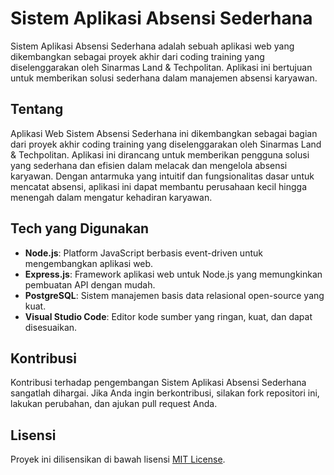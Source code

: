 # Sistem Aplikasi Absensi Sederhana

Sistem Aplikasi Absensi Sederhana adalah sebuah aplikasi web yang dikembangkan sebagai proyek akhir dari coding training yang diselenggarakan oleh Sinarmas Land & Techpolitan. Aplikasi ini bertujuan untuk memberikan solusi sederhana dalam manajemen absensi karyawan.

## Tentang

Aplikasi Web Sistem Absensi Sederhana ini dikembangkan sebagai bagian dari proyek akhir coding training yang diselenggarakan oleh Sinarmas Land & Techpolitan. Aplikasi ini dirancang untuk memberikan pengguna solusi yang sederhana dan efisien dalam melacak dan mengelola absensi karyawan. Dengan antarmuka yang intuitif dan fungsionalitas dasar untuk mencatat absensi, aplikasi ini dapat membantu perusahaan kecil hingga menengah dalam mengatur kehadiran karyawan.

## Tech yang Digunakan

- **Node.js**: Platform JavaScript berbasis event-driven untuk mengembangkan aplikasi web.
- **Express.js**: Framework aplikasi web untuk Node.js yang memungkinkan pembuatan API dengan mudah.
- **PostgreSQL**: Sistem manajemen basis data relasional open-source yang kuat.
- **Visual Studio Code**: Editor kode sumber yang ringan, kuat, dan dapat disesuaikan.

## Kontribusi

Kontribusi terhadap pengembangan Sistem Aplikasi Absensi Sederhana sangatlah dihargai. Jika Anda ingin berkontribusi, silakan fork repositori ini, lakukan perubahan, dan ajukan pull request Anda.

## Lisensi

Proyek ini dilisensikan di bawah lisensi [MIT License](LICENSE).
